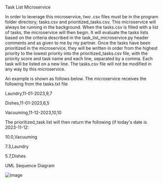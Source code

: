 Task List Microservice


In order to leverage this microservice, two .csv files must be in the program folder directory; tasks.csv
and prioritized_tasks.csv.
This microservice will always be running in the background. When the tasks.csv is filled with a list of tasks, the
microservice will then begin. It will evaluate the tasks lists based on the criteria described in the
task_list_microservice.py header comments and as given to me by my partner.
Once the tasks have been prioritized in the microservice, they will be written in order from the highest priority to
the lowest priority into the prioritized_tasks.csv file, with the priority score and task name and each line, separated
by a comma. Each task will be listed on a new line.
The tasks.csv file will not be modified in any way by this microservice.

An example is shown as follows below. The microservice receives the following from the tasks.txt file

Laundry,11-01-2023,9,7

Dishes,11-01-2023,6,5

Vacuuming,11-12-2023,10,10

The prioritized_task list will then return the following (if today's date is 2023-11-12:

10.0,Vacuuming

7.3,Laundry

5.7,Dishes


UML Sequence Diagram

![image](https://github.com/Dkurilich/CS-361-Task-List-Microservice/assets/114198332/591a3944-f47f-4ef1-b040-ac0dba445a4c)





